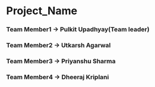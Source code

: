 <h1>Project_Name</h1>
<h3>Team Member1 -> Pulkit Upadhyay(Team leader)</h3>
<h3>Team Member2 -> Utkarsh Agarwal</h3>
<h3>Team Member3 -> Priyanshu Sharma</h3>
<h3>Team Member4 -> Dheeraj Kriplani</h3>
